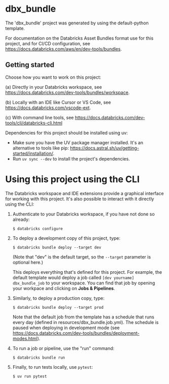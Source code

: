 # dbx_bundle

The 'dbx_bundle' project was generated by using the default-python template.

For documentation on the Databricks Asset Bundles format use for this project,
and for CI/CD configuration, see https://docs.databricks.com/aws/en/dev-tools/bundles.

## Getting started

Choose how you want to work on this project:

(a) Directly in your Databricks workspace, see
https://docs.databricks.com/dev-tools/bundles/workspace.

(b) Locally with an IDE like Cursor or VS Code, see
https://docs.databricks.com/vscode-ext.

(c) With command line tools, see https://docs.databricks.com/dev-tools/cli/databricks-cli.html

Dependencies for this project should be installed using uv:

- Make sure you have the UV package manager installed.
  It's an alternative to tools like pip: https://docs.astral.sh/uv/getting-started/installation/.
- Run `uv sync --dev` to install the project's dependencies.

# Using this project using the CLI

The Databricks workspace and IDE extensions provide a graphical interface for working
with this project. It's also possible to interact with it directly using the CLI:

1. Authenticate to your Databricks workspace, if you have not done so already:

   ```
   $ databricks configure
   ```

2. To deploy a development copy of this project, type:

   ```
   $ databricks bundle deploy --target dev
   ```

   (Note that "dev" is the default target, so the `--target` parameter
   is optional here.)

   This deploys everything that's defined for this project.
   For example, the default template would deploy a job called
   `[dev yourname] dbx_bundle_job` to your workspace.
   You can find that job by opening your workpace and clicking on **Jobs & Pipelines**.

3. Similarly, to deploy a production copy, type:

   ```
   $ databricks bundle deploy --target prod
   ```

   Note that the default job from the template has a schedule that runs every day
   (defined in resources/dbx_bundle.job.yml). The schedule
   is paused when deploying in development mode (see
   https://docs.databricks.com/dev-tools/bundles/deployment-modes.html).

4. To run a job or pipeline, use the "run" command:

   ```
   $ databricks bundle run
   ```

5. Finally, to run tests locally, use `pytest`:
   ```
   $ uv run pytest
   ```
